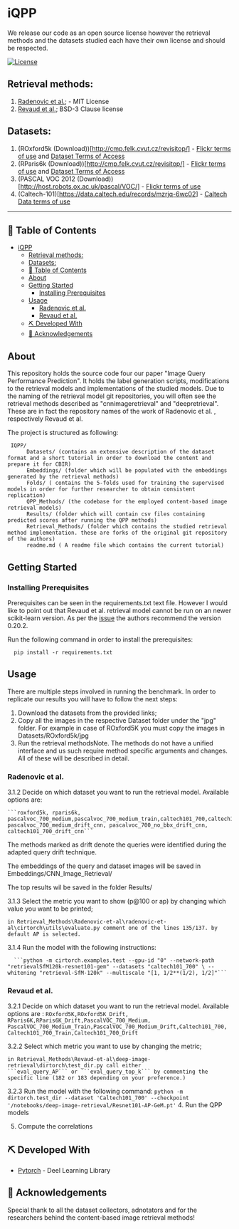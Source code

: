 # iQPP

We release our code as an open source license however the retrieval methods and the datasets studied each have their own license and should be respected.

[![License](https://img.shields.io/badge/license-MIT-blue.svg)](/LICENSE)

## Retrieval methods:
1. [Radenovic et al.](https://github.com/filipradenovic/cnnimageretrieval-pytorch); - MIT License
2. [Revaud et al.](https://github.com/naver/deep-image-retrieval); BSD-3 Clause license

## Datasets:
1. (ROxford5k (Download))[http://cmp.felk.cvut.cz/revisitop/] - [Flickr terms of use](https://www.flickr.com/help/terms) and [Dataset Terms of Access](https://www.robots.ox.ac.uk/~vgg/terms/dataset-group-2-access.html)
2. (RParis6k (Download))[http://cmp.felk.cvut.cz/revisitop/] - [Flickr terms of use](https://www.flickr.com/help/terms) and [Dataset Terms of Access](https://www.robots.ox.ac.uk/~vgg/terms/dataset-group-2-access.html)
3. (PASCAL VOC 2012 (Download))[http://host.robots.ox.ac.uk/pascal/VOC/] - [Flickr terms of use](https://www.flickr.com/help/terms)
4. (Caltech-101)[https://data.caltech.edu/records/mzrjq-6wc02] - [Caltech Data terms of use](https://library.caltech.edu/search/caltechdata#terms)

---

## 📝 Table of Contents

- [iQPP](#iqpp)
  - [Retrieval methods:](#retrieval-methods)
  - [Datasets:](#datasets)
  - [📝 Table of Contents](#-table-of-contents)
  - [About ](#about-)
  - [Getting Started ](#getting-started-)
    - [Installing Prerequisites](#installing-prerequisites)
  - [Usage ](#usage-)
    - [Radenovic et al.](#radenovic-et-al)
    - [Revaud et al.](#revaud-et-al)
  - [⛏️ Developed With ](#️-developed-with-)
  - [🎉 Acknowledgements ](#-acknowledgements-)

## About <a name = "about"></a>

This repository holds the source code four our paper "Image Query Performance Prediction". It holds the label generation scripts, modifications to the retrieval models and implementations of the studied models.
Due to the naming of the retrieval model git repositories, you  will often see the retrieval methods described as "cnnimageretrieval" and "deepretrieval". These are in fact the repository names of the work of Radenovic et al. , respectively Revaud et al.

The project is structured as following:

     IQPP/
          Datasets/ (contains an extensive description of the dataset format and a short tutorial in order to download the content and prepare it for CBIR)
          Embeddings/ (folder which will be populated with the embeddings generated by the retrieval methods)
          Folds/ ( contains the 5-folds used for training the supervised models in order for further researcher to obtain consistent replication)
          QPP_Methods/ (the codebase for the employed content-based image retrieval models)
          Results/ (folder which will contain csv files containing predicted scores after running the QPP methods)
          Retrieval_Methods/ (folder which contains the studied retrieval method implementation. these are forks of the original git repository of the authors)
          readme.md ( A readme file which contains the current tutorial)

## Getting Started <a name = "getting_started"></a>

### Installing Prerequisites

Prerequisites can be seen in the requirements.txt text file.
However I would like to point out that Revaud et al. retrieval model cannot be run on an newer scikit-learn version. As per the [issue](https://github.com/naver/deep-image-retrieval/issues/27) the authors recommend the version 0.20.2.



Run the following command in order to install the prerequisites:

```
  pip install -r requirements.txt
```

## Usage <a name="usage"></a>

There are multiple steps involved in running the benchmark. In order to replicate our results you will have to follow the next steps:
1. Download the datasets from the provided links;
2. Copy all the images in the respective Dataset folder under the "jpg" folder. For example in case of ROxford5K you must copy the images in Datasets/ROxford5k/jpg
3. Run the retrieval methodsNote. The methods do not have a unified interface and us such require method specific arguments and changes. All of these will be described in detail. 
  ### Radenovic et al.
  
  3.1.2 Decide on which dataset you want to run the retrieval model. Available options are:
      
    ```roxford5k, rparis6k, pascalvoc_700_medium,pascalvoc_700_medium_train,caltech101_700,caltech101_700_train, pascalvoc_700_medium_drift_cnn, pascalvoc_700_no_bbx_drift_cnn, caltech101_700_drift_cnn```
      
  The methods marked as drift denote the queries were identified during the adapted query drift technique.

  The embeddings of the query and dataset images will be saved in Embeddings/CNN_Image_Retrieval/

  The top results wil be saved in the folder Results/
        
  3.1.3 Select the metric you want to show (p@100 or ap) by changing which value you want to be printed;

    in Retrieval_Methods\Radenovic-et-al\radenovic-et-al\cirtorch\utils\evaluate.py comment one of the lines 135/137. by default AP is selected.
            
  3.1.4 Run the model with the following instructions:  

      ```python -m cirtorch.examples.test --gpu-id "0" --network-path "retrievalSfM120k-resnet101-gem" --datasets "caltech101_700" \ --whitening "retrieval-SfM-120k" --multiscale "[1, 1/2**(1/2), 1/2]"```
  ### Revaud et al.

  3.2.1 Decide on which dataset you want to run the retrieval model. Available options are : `ROxford5K,ROxford5K_Drift, RParis6K,RParis6K_Drift,PascalVOC_700_Medium,         
              PascalVOC_700_Medium_Train,PascalVOC_700_Medium_Drift,Caltech101_700, Caltech101_700_Train,Caltech101_700_Drift`

  3.2.2 Select which metric you want to use by changing the metric;

    in Retrieval_Methods\Revaud-et-al\deep-image-retrieval\dirtorch\test_dir.py call either 
    ```eval_query_AP``` or ```eval_query_top_k``` by commenting the specific line (182 or 183 depending on your preference.)

  3.2.3 Run the model with the following command:
    ```python -m dirtorch.test_dir --dataset 'Caltech101_700' --checkpoint '/notebooks/deep-image-retrieval/Resnet101-AP-GeM.pt'```
4. Run the QPP models 

5. Compute the correlations

## ⛏️ Developed With <a name = "developed_using"></a>
- [Pytorch](https://pytorch.org/) - Deel Learning Library

## 🎉 Acknowledgements <a name = "acknowledgement"></a>

Special thank to all the dataset collectors, adnotators and for the researchers behind the content-based image retrieval methods!
